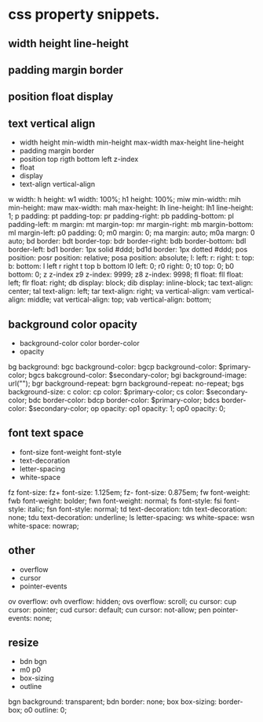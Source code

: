 # css property snippets.

## width height line-height
## padding margin border
## position float display
## text vertical align

* width height min-width min-height max-width max-height line-height
* padding margin border
* position top rigth bottom left z-index
* float
* display
* text-align vertical-align

w width:
h height:
w1 width: 100%;
h1 height: 100%;
miw min-width:
mih min-height:
maw max-width:
mah max-height:
lh line-height:
lh1 line-height: 1;
p padding:
pt padding-top:
pr padding-right:
pb padding-bottom:
pl padding-left:
m margin:
mt margin-top:
mr margin-right:
mb margin-bottom:
ml margin-left:
p0 padding: 0;
m0 margin: 0;
ma margin: auto;
m0a margn: 0 auto;
bd border:
bdt border-top:
bdr border-right:
bdb border-bottom:
bdl border-left:
bd1 border: 1px solid #ddd;
bd1d border: 1px dotted #ddd;
pos position:
posr position: relative;
posa position: absolute;
l: left:
r: right:
t: top:
b: bottom:
l left
r right
t top
b bottom
l0 left: 0;
r0 right: 0;
t0 top: 0;
b0 bottom: 0;
z z-index
z9 z-index: 9999;
z8 z-index: 9998;
fl float:
fll float: left;
flr float: right;
db display: block;
dib display: inline-block;
tac text-align: center;
tal text-align: left;
tar text-align: right;
va vertical-align:
vam vertical-align: middle;
vat vertical-align: top;
vab vertical-align: bottom;
	
## background color opacity

* background-color color border-color
* opacity

bg background:
bgc background-color:
bgcp background-color: $primary-color;
bgcs bakcground-color: $secondary-color;
bgi background-image: url("");
bgr background-repeat:
bgrn background-repeat: no-repeat;
bgs background-size:
c color:
cp color: $primary-color;
cs color: $secondary-color;
bdc border-color:
bdcp border-color: $primary-color;
bdcs border-color: $secondary-color;
op opacity:
op1 opacity: 1;
op0 opacity: 0;


## font text space

* font-size font-weight font-style
* text-decoration
* letter-spacing
* white-space

fz font-size:
fz+ font-size: 1.125em;
fz- font-size: 0.875em;
fw font-weight:
fwb font-weight: bolder;
fwn font-weight: normal;
fs font-style:
fsi font-style: italic;
fsn font-style: normal;
td text-decoration:
tdn text-decoration: none;
tdu text-decoration: underline;
ls letter-spacing:
ws white-space:
wsn white-space: nowrap;


## other

* overflow
* cursor
* pointer-events

ov overflow:
ovh overflow: hidden;
ovs overflow: scroll;
cu cursor:
cup cursor: pointer;
cud cursor: default;
cun cursor: not-allow;
pen pointer-events: none;

## resize

* bdn bgn
* m0 p0
* box-sizing
* outline

bgn background: transparent;
bdn border: none;
box box-sizing: border-box;
o0 outline: 0;
